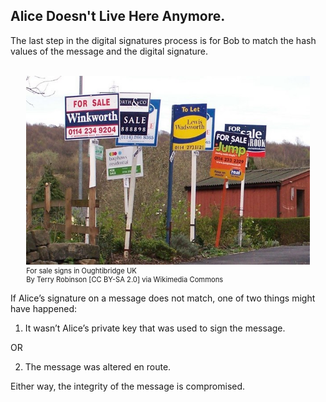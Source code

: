 ## Alice Doesn't Live Here Anymore.


The last step in the digital signatures process is for Bob to match the hash values of the message and the digital signature. 

<br>
<figure class="snippetimg" style="margin: 0 auto;width:90%">
  <img src=".guides/img/Forsalesigns.jpg" alt="https://commons.wikimedia.org/wiki/File% A forest of for sale signs in Oughtibridge UK.By Infrogmation of New Orleans [CC BY 2.0], via Wikimedia Commons">
  <figcaption style="font-size: 0.8em; text-align: left;">  For sale signs in Oughtibridge UK
  </br>
By Terry Robinson [CC BY-SA 2.0] via Wikimedia Commons</figcaption>
</figure>


If Alice’s signature on a message does not match, one of two things might have happened:
1. It wasn’t Alice’s private key that was used to sign the message.

OR

2. The message was altered en route. 

Either way, the integrity of the message is compromised.
